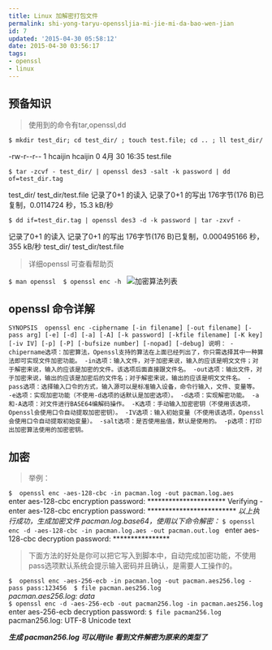 ```yaml
---
title: Linux 加解密打包文件
permalink: shi-yong-taryu-openssljia-mi-jie-mi-da-bao-wen-jian
id: 7
updated: '2015-04-30 05:58:12'
date: 2015-04-30 03:56:17
tags:
- openssl
- linux
---
```


## 预备知识
> 使用到的命令有tar,openssl,dd

`$ mkdir test_dir; cd test_dir/ ; touch test.file; cd .. ; ll test_dir/`

-rw-r--r-- 1 hcaijin hcaijin 0 4月  30 16:35 test.file

` $ tar -zcvf - test_dir/ | openssl des3 -salt -k password | dd of=test_dir.tag `

test_dir/
test_dir/test.file
记录了0+1 的读入
记录了0+1 的写出
176字节(176 B)已复制，0.0114724 秒，15.3 kB/秒

` $ dd if=test_dir.tag | openssl des3 -d -k password | tar -zxvf - `

记录了0+1 的读入
记录了0+1 的写出
176字节(176 B)已复制，0.000495166 秒，355 kB/秒
test_dir/
test_dir/test.file

> 详细openssl 可查看帮助页

`$ man openssl 
 $ openssl enc -h `
![加密算法列表](/content/images/2015/04/--_2015-04-30_17-51-29.png)

## openssl 命令详解
` SYNOPSIS 
openssl enc -ciphername [-in filename] [-out filename] [-pass arg] [-e] [-d] [-a] [-A] [-k password] [-kfile filename] [-K key] [-iv IV] [-p] [-P] [-bufsize number] [-nopad] [-debug]
说明：
-chipername选项：加密算法，Openssl支持的算法在上面已经列出了，你只需选择其中一种算法即可实现文件加密功能。
-in选项：输入文件，对于加密来说，输入的应该是明文文件；对于解密来说，输入的应该是加密的文件。该选项后面直接跟文件名。
-out选项：输出文件，对于加密来说，输出的应该是加密后的文件名；对于解密来说，输出的应该是明文文件名。
-pass选项：选择输入口令的方式，输入源可以是标准输入设备，命令行输入，文件、变量等。
-e选项：实现加密功能（不使用-d选项的话默认是加密选项）。
-d选项：实现解密功能。
-a和-A选项：对文件进行BASE64编解码操作。
-K选项：手动输入加密密钥（不使用该选项，Openssl会使用口令自动提取加密密钥）。
-IV选项：输入初始变量（不使用该选项，Openssl会使用口令自动提取初始变量）。
-salt选项：是否使用盐值，默认是使用的。
-p选项：打印出加密算法使用的加密密钥。
`

## 加密

>举例：

`$  openssl enc -aes-128-cbc -in pacman.log -out pacman.log.aes `    
enter aes-128-cbc encryption password: **********************
Verifying - enter aes-128-cbc encryption password: *************************
*以上执行成功，生成加密文件 pacman.log.base64，使用以下命令解密：*
`$ openssl enc -d -aes-128-cbc -in pacman.log.aes -out pacman.out.log `
enter aes-128-cbc decryption password: ****************

>下面方法的好处是你可以把它写入到脚本中，自动完成加密功能，不使用pass选项默认系统会提示输入密码并且确认，是需要人工操作的。

`$  openssl enc -aes-256-ecb -in pacman.log -out pacman.aes256.log -pass pass:123456 
 $ file pacman.aes256.log `     
 *pacman.aes256.log: data*    
`$ openssl enc -d -aes-256-ecb -out pacman256.log -in pacman.aes256.log `   
enter aes-256-ecb decryption password:
`$ file pacman256.log `        
pacman256.log: UTF-8 Unicode text

***生成 pacman256.log 可以用file 看到文件解密为原来的类型了***  


